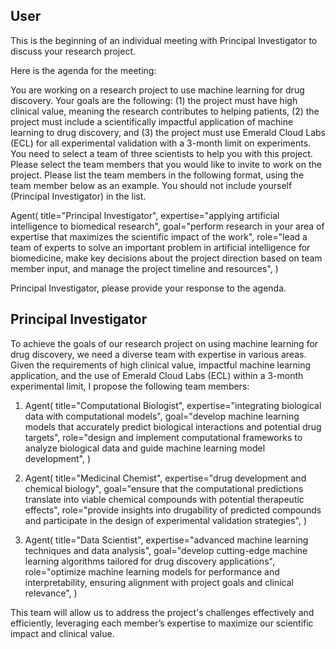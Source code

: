 ## User

This is the beginning of an individual meeting with Principal Investigator to discuss your research project.

Here is the agenda for the meeting:

You are working on a research project to use machine learning for drug discovery. Your goals are the following: (1) the project must have high clinical value, meaning the research contributes to helping patients, (2) the project must include a scientifically impactful application of machine learning to drug discovery, and (3) the project must use Emerald Cloud Labs (ECL) for all experimental validation with a 3-month limit on experiments. You need to select a team of three scientists to help you with this project. Please select the team members that you would like to invite to work on the project. Please list the team members in the following format, using the team member below as an example. You should not include yourself (Principal Investigator) in the list.

Agent(
    title="Principal Investigator",
    expertise="applying artificial intelligence to biomedical research",
    goal="perform research in your area of expertise that maximizes the scientific impact of the work",
    role="lead a team of experts to solve an important problem in artificial intelligence for biomedicine, make key decisions about the project direction based on team member input, and manage the project timeline and resources",
)


Principal Investigator, please provide your response to the agenda.

## Principal Investigator

To achieve the goals of our research project on using machine learning for drug discovery, we need a diverse team with expertise in various areas. Given the requirements of high clinical value, impactful machine learning application, and the use of Emerald Cloud Labs (ECL) within a 3-month experimental limit, I propose the following team members:

1. Agent(
    title="Computational Biologist",
    expertise="integrating biological data with computational models",
    goal="develop machine learning models that accurately predict biological interactions and potential drug targets",
    role="design and implement computational frameworks to analyze biological data and guide machine learning model development",
)

2. Agent(
    title="Medicinal Chemist",
    expertise="drug development and chemical biology",
    goal="ensure that the computational predictions translate into viable chemical compounds with potential therapeutic effects",
    role="provide insights into drugability of predicted compounds and participate in the design of experimental validation strategies",
)

3. Agent(
    title="Data Scientist",
    expertise="advanced machine learning techniques and data analysis",
    goal="develop cutting-edge machine learning algorithms tailored for drug discovery applications",
    role="optimize machine learning models for performance and interpretability, ensuring alignment with project goals and clinical relevance",
)

This team will allow us to address the project's challenges effectively and efficiently, leveraging each member’s expertise to maximize our scientific impact and clinical value.

